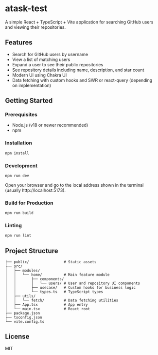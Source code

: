 # atask-test

A simple React + TypeScript + Vite application for searching GitHub users and viewing their repositories.

## Features
- Search for GitHub users by username
- View a list of matching users
- Expand a user to see their public repositories
- See repository details including name, description, and star count
- Modern UI using Chakra UI
- Data fetching with custom hooks and SWR or react-query (depending on implementation)

## Getting Started

### Prerequisites
- Node.js (v18 or newer recommended)
- npm

### Installation
```bash
npm install
```

### Development
```bash
npm run dev
```

Open your browser and go to the local address shown in the terminal (usually http://localhost:5173).

### Build for Production
```bash
npm run build
```

### Linting
```bash
npm run lint
```

## Project Structure
```
├── public/                # Static assets
├── src/
│   ├── modules/
│   │   └── home/          # Main feature module
│   │       ├── components/
│   │       │   └── users/ # User and repository UI components
│   │       ├── usecase/   # Custom hooks for business logic
│   │       └── types.ts   # TypeScript types
│   ├── utils/
│   │   └── fetch/         # Data fetching utilities
│   ├── App.tsx            # App entry
│   └── main.tsx           # React root
├── package.json
├── tsconfig.json
└── vite.config.ts
```

## License
MIT
